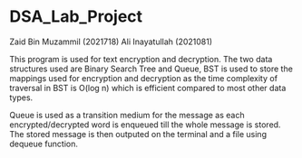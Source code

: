 # DSA_Lab_Project

Zaid Bin Muzammil (2021718)
Ali Inayatullah (2021081)

This program is used for text encryption and decryption. The two data structures used are Binary Search Tree and Queue, BST is used to store the mappings
used for encryption and decryption as the time complexity of traversal  in BST is O(log n) which is efficient compared to most other data types.

Queue is used as a transition medium for the message as each encrypted/decrypted word is enqueued till the whole message is stored. The stored message 
is then outputed on the terminal and a file using dequeue function.
